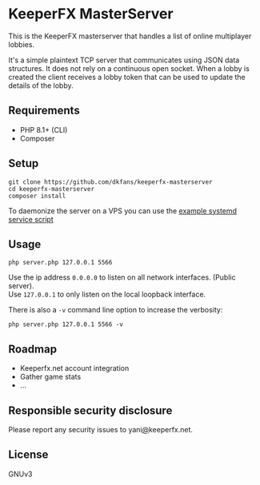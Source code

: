 KeeperFX MasterServer
=====================

This is the KeeperFX masterserver that handles a list of online multiplayer lobbies.

It's a simple plaintext TCP server that communicates using JSON data structures.
It does not rely on a continuous open socket.
When a lobby is created the client receives a lobby token that can be used to update the details of the lobby.



## Requirements

- PHP 8.1+ (CLI)
- Composer



## Setup
```
git clone https://github.com/dkfans/keeperfx-masterserver
cd keeperfx-masterserver
composer install
```

To daemonize the server on a VPS you can use the [example systemd service script](docs/keeperfx-masterserver.service) 



## Usage
```
php server.php 127.0.0.1 5566
```

Use the ip address `0.0.0.0` to listen on all network interfaces. (Public server).  
Use `127.0.0.1` to only listen on the local loopback interface.

There is also a `-v` command line option to increase the verbosity:
```
php server.php 127.0.0.1 5566 -v
```



## Roadmap

- Keeperfx.net account integration
- Gather game stats
- ...



## Responsible security disclosure

Please report any security issues to yani[@](@)keeperfx.net.



## License

GNUv3
